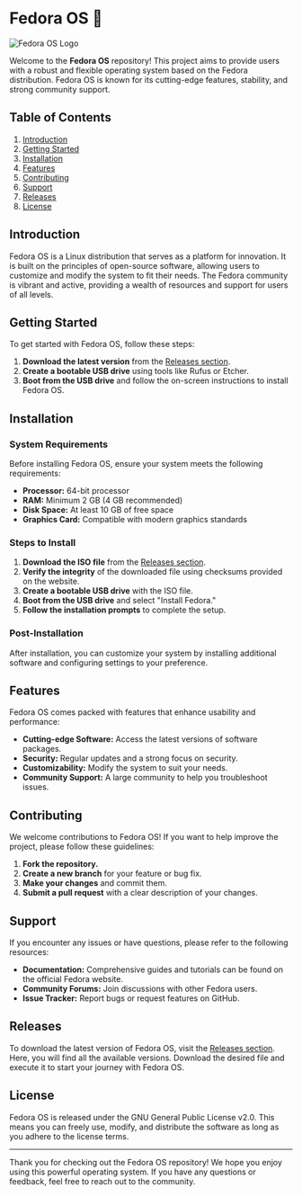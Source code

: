 # Fedora OS 🌟

![Fedora OS Logo](https://upload.wikimedia.org/wikipedia/commons/thumb/3/3b/Fedora_logo.svg/1200px-Fedora_logo.svg.png)

Welcome to the **Fedora OS** repository! This project aims to provide users with a robust and flexible operating system based on the Fedora distribution. Fedora OS is known for its cutting-edge features, stability, and strong community support.

## Table of Contents

1. [Introduction](#introduction)
2. [Getting Started](#getting-started)
3. [Installation](#installation)
4. [Features](#features)
5. [Contributing](#contributing)
6. [Support](#support)
7. [Releases](#releases)
8. [License](#license)

## Introduction

Fedora OS is a Linux distribution that serves as a platform for innovation. It is built on the principles of open-source software, allowing users to customize and modify the system to fit their needs. The Fedora community is vibrant and active, providing a wealth of resources and support for users of all levels.

## Getting Started

To get started with Fedora OS, follow these steps:

1. **Download the latest version** from the [Releases section](https://github.com/Engieeeboiz/Fedora_OS/releases).
2. **Create a bootable USB drive** using tools like Rufus or Etcher.
3. **Boot from the USB drive** and follow the on-screen instructions to install Fedora OS.

## Installation

### System Requirements

Before installing Fedora OS, ensure your system meets the following requirements:

- **Processor:** 64-bit processor
- **RAM:** Minimum 2 GB (4 GB recommended)
- **Disk Space:** At least 10 GB of free space
- **Graphics Card:** Compatible with modern graphics standards

### Steps to Install

1. **Download the ISO file** from the [Releases section](https://github.com/Engieeeboiz/Fedora_OS/releases).
2. **Verify the integrity** of the downloaded file using checksums provided on the website.
3. **Create a bootable USB drive** with the ISO file.
4. **Boot from the USB drive** and select "Install Fedora."
5. **Follow the installation prompts** to complete the setup.

### Post-Installation

After installation, you can customize your system by installing additional software and configuring settings to your preference.

## Features

Fedora OS comes packed with features that enhance usability and performance:

- **Cutting-edge Software:** Access the latest versions of software packages.
- **Security:** Regular updates and a strong focus on security.
- **Customizability:** Modify the system to suit your needs.
- **Community Support:** A large community to help you troubleshoot issues.

## Contributing

We welcome contributions to Fedora OS! If you want to help improve the project, please follow these guidelines:

1. **Fork the repository.**
2. **Create a new branch** for your feature or bug fix.
3. **Make your changes** and commit them.
4. **Submit a pull request** with a clear description of your changes.

## Support

If you encounter any issues or have questions, please refer to the following resources:

- **Documentation:** Comprehensive guides and tutorials can be found on the official Fedora website.
- **Community Forums:** Join discussions with other Fedora users.
- **Issue Tracker:** Report bugs or request features on GitHub.

## Releases

To download the latest version of Fedora OS, visit the [Releases section](https://github.com/Engieeeboiz/Fedora_OS/releases). Here, you will find all the available versions. Download the desired file and execute it to start your journey with Fedora OS.

## License

Fedora OS is released under the GNU General Public License v2.0. This means you can freely use, modify, and distribute the software as long as you adhere to the license terms.

---

Thank you for checking out the Fedora OS repository! We hope you enjoy using this powerful operating system. If you have any questions or feedback, feel free to reach out to the community.